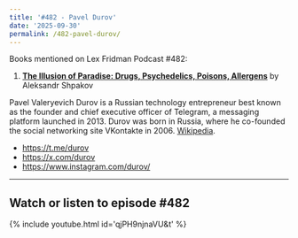 ```yaml
---
title: '#482 - Pavel Durov'
date: '2025-09-30'
permalink: /482-pavel-durov/
---
```


Books mentioned on Lex Fridman Podcast #482:

1. <b><a href="https://books.google.rs/books/about/%D0%98%D0%BB%D0%BB%D1%8E%D0%B7%D0%B8%D1%8F_%D1%80%D0%B0%D1%8F.html?id=6nAPGwAACAAJ&redir_esc=y" target="_blank">The Illusion of Paradise: Drugs, Psychedelics, Poisons, Allergens</a></b> by Aleksandr Shpakov

<!--more-->

Pavel Valeryevich Durov is a Russian technology entrepreneur best known as the founder and chief executive officer of Telegram, a messaging platform launched in 2013. Durov was born in Russia, where he co-founded the social networking site VKontakte in 2006. <a href="https://en.wikipedia.org/wiki/Pavel_Durov" target="_blank">Wikipedia</a>.

- <a href="https://t.me/durov" target="_blank">https://t.me/durov</a>
- <a href="https://x.com/durov" target="_blank">https://x.com/durov</a>
- <a href="https://www.instagram.com/durov/" target="_blank">https://www.instagram.com/durov/</a>

- - - - - -

## Watch or listen to episode #482

{% include youtube.html id='qjPH9njnaVU&t' %}